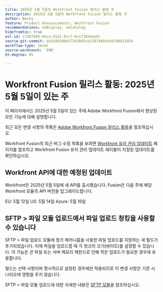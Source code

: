 ```yaml
---
title: 2025년 5월 5일의 Workfront Fusion 릴리스 활동 주
description: 2025년 5월 5일의 Workfront Fusion 릴리스 활동 주
author: Becky
feature: Product Announcements, Workfront Fusion
recommendations: noDisplay, noCatalog
hidefromtoc: true
exl-id: c73bfe03-6eca-41d1-8cc7-6cc736a5ea6c
source-git-commit: da33d8386017243b85cb1397460a5e97d0d31854
workflow-type: tm+mt
source-wordcount: '196'
ht-degree: 0%

---
```


# Workfront Fusion 릴리스 활동: 2025년 5월 5일이 있는 주

이 페이지에서는 2025년 5월 5일이 있는 주에 Adobe Workfront Fusion에서 향상된 모든 기능에 대해 설명합니다.

최근 모든 변경 사항의 목록은 [Adobe Workfront Fusion 릴리스 활동](/help/workfront-fusion/fusion-product-releases/fusion-release-activity.md)을 참조하십시오.

Workfront Fusion의 최근 버그 수정 목록을 보려면 [Workfront 유지 관리 업데이트](https://experienceleague.adobe.com/ko/docs/workfront-known-issues/releases/current-updates) 페이지를 참조하고 Workfront Fusion 유지 관리 업데이트 레이블이 지정된 업데이트를 확인하십시오.

## Workfront API에 대한 예정된 업데이트

Workfront은 2025년 5월 5일에 새 API를 출시했습니다. Fusion은 다음 주에 해당 Workfront 모듈의 API 버전을 업그레이드합니다.

EU: 5월 12일
US: 5월 14일
Azure: 5월 16일

## SFTP > 파일 모듈 업로드에서 파일 업로드 청킹을 사용할 수 있습니다

SFTP > 파일 업로드 모듈에 청크 메커니즘을 사용한 파일 업로드를 지원하는 새 필드가 추가되었습니다. 이제 파일을 업로드할 때 각 청크의 크기(바이트)를 설정할 수 있습니다. 이 기능은 큰 파일 또는 서버 메모리 제한으로 인해 작은 업로드가 필요한 경우에 유용합니다.

필드는 선택 사항이며 명시적으로 설정된 경우에만 적용되므로 이 변경 사항은 기존 시나리오에 영향을 주지 않습니다.

SFTP > 파일 모듈 업로드에 대한 자세한 내용은 [SFTP 모듈](/help/workfront-fusion/references/apps-and-modules/universal-connectors/sftp.md)을 참조하십시오.
